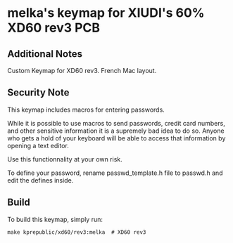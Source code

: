 # melka's keymap for XIUDI's 60% XD60 rev3 PCB

## Additional Notes
Custom Keymap for XD60 rev3. French Mac layout.

## Security Note
This keymap includes macros for entering passwords.

While it is possible to use macros to send passwords, credit card numbers,
and other sensitive information it is a supremely bad idea to do so. Anyone who gets a hold
of your keyboard will be able to access that information by opening a text editor.

Use this functionnality at your own risk.

To define your password, rename passwd_template.h file to passwd.h and edit the defines inside.

## Build

To build this keymap, simply run:

    make kprepublic/xd60/rev3:melka  # XD60 rev3
